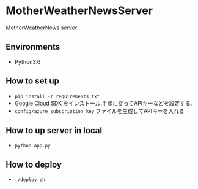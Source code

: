 # MotherWeatherNewsServer
MotherWeatherNews server

## Environments
- Python3.6

## How to set up
- ```pip install -r requirements.txt```
- [Google Cloud SDK](https://cloud.google.com/natural-language/docs/getting-started?hl=ja) をインストール.手順に従ってAPIキーなどを設定する.
- `config/azure_subscription_key` ファイルを生成してAPIキーを入れる

## How to up server in local
- ```python app.py```

## How to deploy
- `./deploy.sh`
